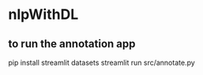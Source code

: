 # nlpWithDL

## to run the annotation app
pip install streamlit datasets
streamlit run src/annotate.py

